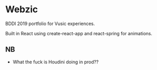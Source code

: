 # Webzic

BDDI 2019 portfolio for Vusic experiences.

Built in React using create-react-app and react-spring for animations.

## NB

- What the fuck is Houdini doing in prod??
